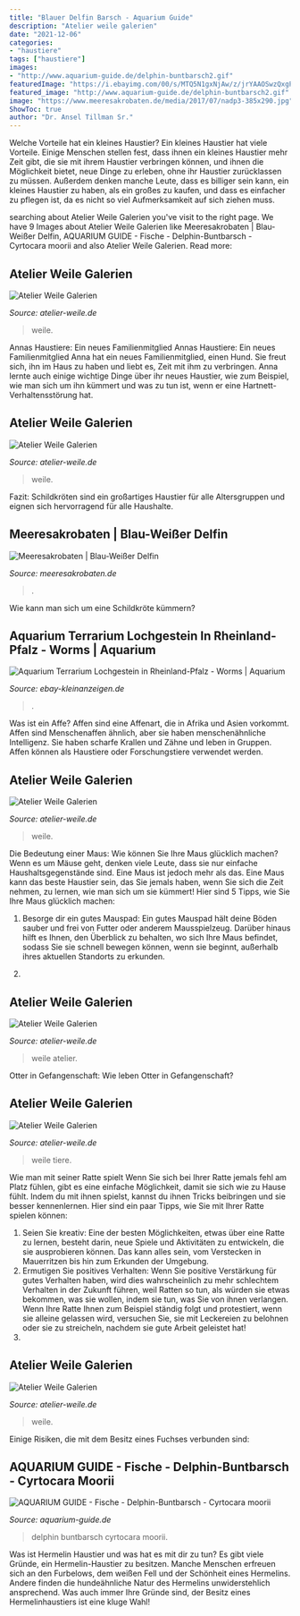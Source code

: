 ```yaml
---
title: "Blauer Delfin Barsch - Aquarium Guide"
description: "Atelier weile galerien"
date: "2021-12-06"
categories:
- "haustiere"
tags: ["haustiere"]
images:
- "http://www.aquarium-guide.de/delphin-buntbarsch2.gif"
featuredImage: "https://i.ebayimg.com/00/s/MTQ5N1gxNjAw/z/jrYAAOSwzQxgP70F/$_35.JPG"
featured_image: "http://www.aquarium-guide.de/delphin-buntbarsch2.gif"
image: "https://www.meeresakrobaten.de/media/2017/07/nadp3-385x290.jpg"
ShowToc: true
author: "Dr. Ansel Tillman Sr."
---
```



Welche Vorteile hat ein kleines Haustier?
Ein kleines Haustier hat viele Vorteile. Einige Menschen stellen fest, dass ihnen ein kleines Haustier mehr Zeit gibt, die sie mit ihrem Haustier verbringen können, und ihnen die Möglichkeit bietet, neue Dinge zu erleben, ohne ihr Haustier zurücklassen zu müssen. Außerdem denken manche Leute, dass es billiger sein kann, ein kleines Haustier zu haben, als ein großes zu kaufen, und dass es einfacher zu pflegen ist, da es nicht so viel Aufmerksamkeit auf sich ziehen muss.

	

		
searching about Atelier Weile Galerien you've visit to the right page. We have 9 Images about Atelier Weile Galerien like Meeresakrobaten | Blau-Weißer Delfin, AQUARIUM GUIDE - Fische - Delphin-Buntbarsch - Cyrtocara moorii and also Atelier Weile Galerien. Read more:
		
    
## Atelier Weile Galerien

<img loading=lazy src="http://www.atelier-weile.de/images/galerie_weile_tiere/35.-Kaetzchen.jpg" onerror="this.onerror=null;this.src='https://tse2.mm.bing.net/th?id=OIP.TBvVEb1CcZBwJAiKkhNd1AHaF3&amp;pid=15.1';" alt="Atelier Weile Galerien">

_Source: atelier-weile.de_

>weile. 

	

Annas Haustiere: Ein neues Familienmitglied
Annas Haustiere: Ein neues Familienmitglied
Anna hat ein neues Familienmitglied, einen Hund. Sie freut sich, ihn im Haus zu haben und liebt es, Zeit mit ihm zu verbringen. Anna lernte auch einige wichtige Dinge über ihr neues Haustier, wie zum Beispiel, wie man sich um ihn kümmert und was zu tun ist, wenn er eine Hartnett-Verhaltensstörung hat.

    
## Atelier Weile Galerien

<img loading=lazy src="http://www.atelier-weile.de/images/galerie_weile_art/29. Rinnsal.jpg" onerror="this.onerror=null;this.src='https://tse4.mm.bing.net/th?id=OIP.GUcFOQBa7GQfo8E2oYzeIAHaF7&amp;pid=15.1';" alt="Atelier Weile Galerien">

_Source: atelier-weile.de_

>weile. 

	

Fazit: Schildkröten sind ein großartiges Haustier für alle Altersgruppen und eignen sich hervorragend für alle Haushalte.

    
## Meeresakrobaten | Blau-Weißer Delfin

<img loading=lazy src="https://www.meeresakrobaten.de/media/2017/07/nadp3-385x290.jpg" onerror="this.onerror=null;this.src='https://tse4.mm.bing.net/th?id=OIP.YPGqKhbE5kTrxhPjOkjI_AAAAA&amp;pid=15.1';" alt="Meeresakrobaten | Blau-Weißer Delfin">

_Source: meeresakrobaten.de_

>. 

	

Wie kann man sich um eine Schildkröte kümmern?

    
## Aquarium Terrarium Lochgestein In Rheinland-Pfalz - Worms | Aquarium

<img loading=lazy src="https://i.ebayimg.com/00/s/MTQ5N1gxNjAw/z/jrYAAOSwzQxgP70F/$_35.JPG" onerror="this.onerror=null;this.src='https://tse1.mm.bing.net/th?id=OIP.uhC_9rHa1EWhpR91AjQ5ZAAAAA&amp;pid=15.1';" alt="Aquarium Terrarium Lochgestein in Rheinland-Pfalz - Worms | Aquarium">

_Source: ebay-kleinanzeigen.de_

>. 

	

Was ist ein Affe?
Affen sind eine Affenart, die in Afrika und Asien vorkommt. Affen sind Menschenaffen ähnlich, aber sie haben menschenähnliche Intelligenz. Sie haben scharfe Krallen und Zähne und leben in Gruppen. Affen können als Haustiere oder Forschungstiere verwendet werden.

    
## Atelier Weile Galerien

<img loading=lazy src="http://www.atelier-weile.de/images/galerie_weile_art/64.-Winterweg.jpg" onerror="this.onerror=null;this.src='https://tse1.mm.bing.net/th?id=OIP.EWyZ2SDHZ1vj6ZA28Jg0TQHaF6&amp;pid=15.1';" alt="Atelier Weile Galerien">

_Source: atelier-weile.de_

>weile. 

	

Die Bedeutung einer Maus: Wie können Sie Ihre Maus glücklich machen?
Wenn es um Mäuse geht, denken viele Leute, dass sie nur einfache Haushaltsgegenstände sind. Eine Maus ist jedoch mehr als das. Eine Maus kann das beste Haustier sein, das Sie jemals haben, wenn Sie sich die Zeit nehmen, zu lernen, wie man sich um sie kümmert! Hier sind 5 Tipps, wie Sie Ihre Maus glücklich machen:
1. Besorge dir ein gutes Mauspad: Ein gutes Mauspad hält deine Böden sauber und frei von Futter oder anderem Mausspielzeug. Darüber hinaus hilft es Ihnen, den Überblick zu behalten, wo sich Ihre Maus befindet, sodass Sie sie schnell bewegen können, wenn sie beginnt, außerhalb ihres aktuellen Standorts zu erkunden.

2.

    
## Atelier Weile Galerien

<img loading=lazy src="http://www.atelier-weile.de/images/galerie_weile_art/67.-Weg-am-Wasser.jpg" onerror="this.onerror=null;this.src='https://tse3.mm.bing.net/th?id=OIP.JiBI6AitUVksrScmDM4Y0gHaF8&amp;pid=15.1';" alt="Atelier Weile Galerien">

_Source: atelier-weile.de_

>weile atelier. 

	

Otter in Gefangenschaft: Wie leben Otter in Gefangenschaft?

    
## Atelier Weile Galerien

<img loading=lazy src="http://www.atelier-weile.de/images/galerie_weile_tiere/15-Zwei-Fuechse-2.jpg" onerror="this.onerror=null;this.src='https://tse3.mm.bing.net/th?id=OIP.bwRmscMC6AAuWmJpU0VjGAHaGw&amp;pid=15.1';" alt="Atelier Weile Galerien">

_Source: atelier-weile.de_

>weile tiere. 

	

Wie man mit seiner Ratte spielt
Wenn Sie sich bei Ihrer Ratte jemals fehl am Platz fühlen, gibt es eine einfache Möglichkeit, damit sie sich wie zu Hause fühlt. Indem du mit ihnen spielst, kannst du ihnen Tricks beibringen und sie besser kennenlernen. Hier sind ein paar Tipps, wie Sie mit Ihrer Ratte spielen können:
1. Seien Sie kreativ: Eine der besten Möglichkeiten, etwas über eine Ratte zu lernen, besteht darin, neue Spiele und Aktivitäten zu entwickeln, die sie ausprobieren können. Das kann alles sein, vom Verstecken in Mauerritzen bis hin zum Erkunden der Umgebung.
2. Ermutigen Sie positives Verhalten: Wenn Sie positive Verstärkung für gutes Verhalten haben, wird dies wahrscheinlich zu mehr schlechtem Verhalten in der Zukunft führen, weil Ratten so tun, als würden sie etwas bekommen, was sie wollen, indem sie tun, was Sie von ihnen verlangen. Wenn Ihre Ratte Ihnen zum Beispiel ständig folgt und protestiert, wenn sie alleine gelassen wird, versuchen Sie, sie mit Leckereien zu belohnen oder sie zu streicheln, nachdem sie gute Arbeit geleistet hat!
3.

    
## Atelier Weile Galerien

<img loading=lazy src="http://www.atelier-weile.de/images/galerie_weile_tiere/60-Waschbaeren.jpg" onerror="this.onerror=null;this.src='https://tse2.mm.bing.net/th?id=OIP.PU8RtunVbyj94CvMJg9MwwHaPZ&amp;pid=15.1';" alt="Atelier Weile Galerien">

_Source: atelier-weile.de_

>weile. 

	

Einige Risiken, die mit dem Besitz eines Fuchses verbunden sind:

    
## AQUARIUM GUIDE - Fische - Delphin-Buntbarsch - Cyrtocara Moorii

<img loading=lazy src="http://www.aquarium-guide.de/delphin-buntbarsch2.gif" onerror="this.onerror=null;this.src='https://tse2.mm.bing.net/th?id=OIP.eiQNDfJigcB7N4vSPcNeygHaE3&amp;pid=15.1';" alt="AQUARIUM GUIDE - Fische - Delphin-Buntbarsch - Cyrtocara moorii">

_Source: aquarium-guide.de_

>delphin buntbarsch cyrtocara moorii. 

	

Was ist Hermelin Haustier und was hat es mit dir zu tun?
Es gibt viele Gründe, ein Hermelin-Haustier zu besitzen. Manche Menschen erfreuen sich an den Furbelows, dem weißen Fell und der Schönheit eines Hermelins. Andere finden die hundeähnliche Natur des Hermelins unwiderstehlich ansprechend. Was auch immer Ihre Gründe sind, der Besitz eines Hermelinhaustiers ist eine kluge Wahl!

